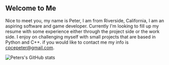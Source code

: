 ## Welcome to Me ##

Nice to meet you, my name is Peter, I am from Riverside, California, I am an aspiring software and game developer. Currently I'm looking to fill up my resume with some experience either through the project side or the work side. I enjoy on challenging myself with small projects that are based in Python and C++. if you would like to contact me my info is cpcepeter@gmail.com.

![Peters's GitHub stats](https://github-readme-stats.vercel.app/api?username=pImendoza&theme=merko&show_icons=true)


